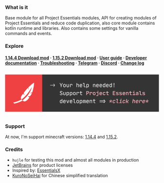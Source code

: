 ### What is it

Base module for all Project Essentials modules, API for creating modules of Project Essentials and reduce code duplication, also core module contains kotlin runtime and libraries. Also contains some settings for vanilla commands and events.

### Explore

#### [1.14.4 Download mod](https://github.com/ProjectEssentials/ProjectEssentials-Core/releases/download/v1.14.4-1.3.0/ProjectEssentials-Core-MOD-1.14.4-1.3.0.jar) · [1.15.2 Download mod](https://github.com/ProjectEssentials/ProjectEssentials-Core/releases/download/v1.15.2-1.1.0/ProjectEssentials-Core-MOD-1.15.2-1.1.0.jar) · [User guide](https://mairwunnx.gitbook.io/project-essentials/project-essentials-core#how-to-install) · [Developer documentation](https://mairwunnx.gitbook.io/project-essentials/project-essentials-core#using-as-api) · [Troubleshooting](https://github.com/ProjectEssentials/ProjectEssentials-Core/issues/new/choose) · [Telegram](https://t.me/minecraftforge) · [Discord](https://discord.gg/VU9XZAt) · [Change log](changelog.md)

[![](https://github.com/ProjectEssentials/ProjectEssentials-Assets/raw/ASSETS-20-Q2/assets/common/support.png)](https://gist.github.com/MairwunNx/fda95062618db6880ef8ee06e1bba54f)

### Support

At now, I'm support minecraft versions: [1.14.4](https://github.com/ProjectEssentials/ProjectEssentials-Core/tree/MC-1.14.4) and [1.15.2](https://github.com/ProjectEssentials/ProjectEssentials-Core/tree/MC-1.15.2).

### Credits

- `hujle` for testing this mod and almost all modules in production
- [JetBrains](https://www.jetbrains.com/) for product licenses
- Inspired by: [EssentialsX](https://github.com/EssentialsX)
- [KuroNoSeiHai](https://github.com/KuroNoSeiHai) for Chinese simplified translation
